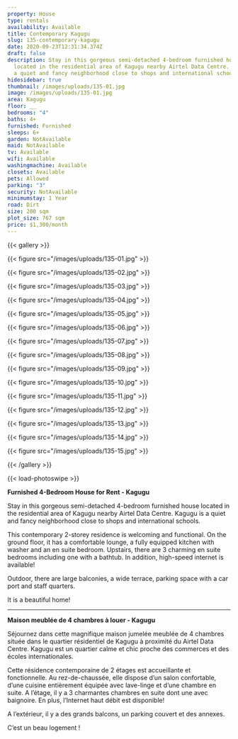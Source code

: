 ```yaml
---
property: House
type: rentals
availability: Available
title: Contemporary Kagugu
slug: 135-contemporary-kagugu
date: 2020-09-23T12:31:34.374Z
draft: false
description: Stay in this gorgeous semi-detached 4-bedroom furnished house
  located in the residential area of Kagugu nearby Airtel Data Centre. Kagugu is
  a quiet and fancy neighborhood close to shops and international schools.
hidesidebar: true
thumbnail: /images/uploads/135-01.jpg
image: /images/uploads/135-01.jpg
area: Kagugu
floor: __
bedrooms: "4"
baths: 4+
furnished: Furnished
sleeps: 6+
garden: NotAvailable
maid: NotAvailable
tv: Available
wifi: Available
washingmachine: Available
closets: Available
pets: Allowed
parking: "3"
security: NotAvailable
minimumstay: 1 Year
road: Dirt
size: 200 sqm
plot_size: 767 sqm
price: $1,300/month
---
```

{{< gallery >}}

{{< figure src="/images/uploads/135-01.jpg" >}}

{{< figure src="/images/uploads/135-02.jpg" >}}

{{< figure src="/images/uploads/135-03.jpg" >}}

{{< figure src="/images/uploads/135-04.jpg" >}}

{{< figure src="/images/uploads/135-05.jpg" >}}

{{< figure src="/images/uploads/135-06.jpg" >}}

{{< figure src="/images/uploads/135-07.jpg" >}}

{{< figure src="/images/uploads/135-08.jpg" >}}

{{< figure src="/images/uploads/135-09.jpg" >}}

{{< figure src="/images/uploads/135-10.jpg" >}}

{{< figure src="/images/uploads/135-11.jpg" >}}

{{< figure src="/images/uploads/135-12.jpg" >}}

{{< figure src="/images/uploads/135-13.jpg" >}}

{{< figure src="/images/uploads/135-14.jpg" >}}

{{< figure src="/images/uploads/135-15.jpg" >}}

{{< /gallery >}}

{{< load-photoswipe >}}

**Furnished 4-Bedroom House for Rent - Kagugu**

Stay in this gorgeous semi-detached 4-bedroom furnished house located in the residential area of Kagugu nearby Airtel Data Centre. Kagugu is a quiet and fancy neighborhood close to shops and international schools.

This contemporary 2-storey residence is welcoming and functional. On the ground floor, it has a comfortable lounge, a fully equipped kitchen with washer and an en suite bedroom. Upstairs, there are 3 charming en suite bedrooms including one with a bathtub. In addition, high-speed internet is available!

Outdoor, there are large balconies, a wide terrace, parking space with a car port and staff quarters.

It is a beautiful home! 

- - -

**Maison meublée de 4 chambres à louer - Kagugu**

Séjournez dans cette magnifique maison jumelée meublée de 4 chambres située dans le quartier résidentiel de Kagugu à proximité du Airtel Data Centre. Kagugu est un quartier calme et chic proche des commerces et des écoles internationales.

Cette résidence contemporaine de 2 étages est accueillante et fonctionnelle. Au rez-de-chaussée, elle dispose d’un salon confortable, d’une cuisine entièrement équipée avec lave-linge et d’une chambre en suite. A l’étage, il y a 3 charmantes chambres en suite dont une avec baignoire. En plus, l’Internet haut débit est disponible!

A l’extérieur, il y a des grands balcons, un parking couvert et des annexes.

C’est un beau logement !
